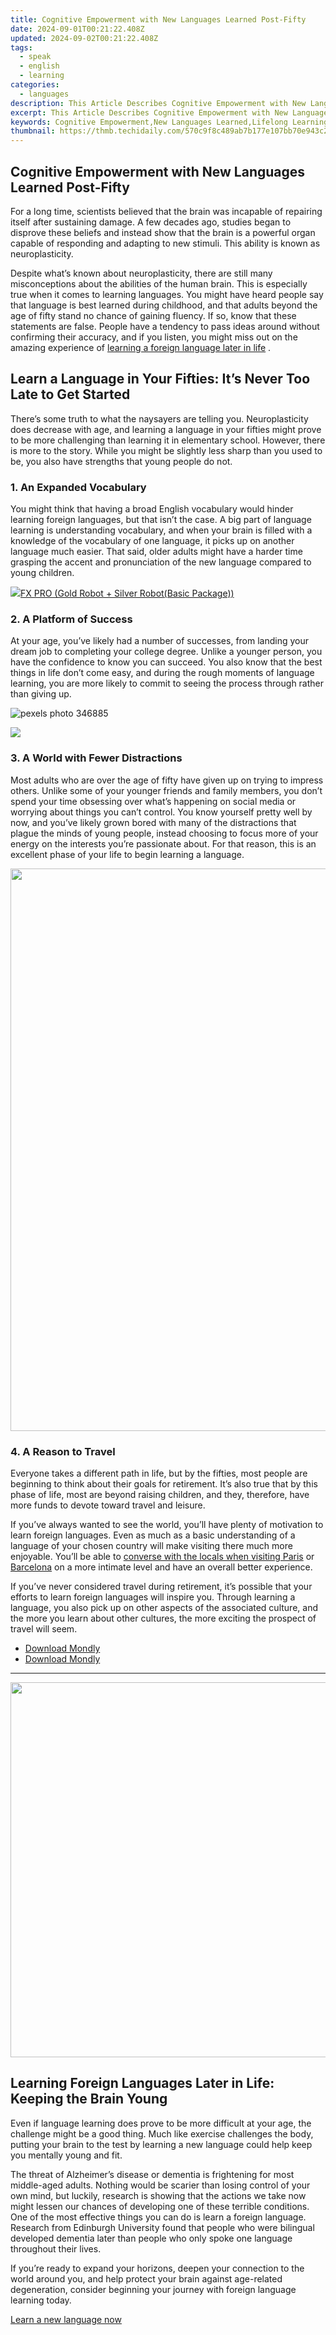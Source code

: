 ```yaml
---
title: Cognitive Empowerment with New Languages Learned Post-Fifty
date: 2024-09-01T00:21:22.408Z
updated: 2024-09-02T00:21:22.408Z
tags:
  - speak
  - english
  - learning
categories:
  - languages
description: This Article Describes Cognitive Empowerment with New Languages Learned Post-Fifty
excerpt: This Article Describes Cognitive Empowerment with New Languages Learned Post-Fifty
keywords: Cognitive Empowerment,New Languages Learned,Lifelong Learning Post-Fifty,Adult Language Education,Senior Linguistics and Cognition,Language Acquisition After 50,Multilingualism for Older Adults
thumbnail: https://thmb.techidaily.com/570c9f8c489ab7b177e107bb70e943c2e83376fe2ec5c74db5d76221f33fc6de.jpg
---
```


## Cognitive Empowerment with New Languages Learned Post-Fifty

 For a long time, scientists believed that the brain was incapable of repairing itself after sustaining damage. A few decades ago, studies began to disprove these beliefs and instead show that the brain is a powerful organ capable of responding and adapting to new stimuli. This ability is known as neuroplasticity.

 Despite what’s known about neuroplasticity, there are still many misconceptions about the abilities of the human brain. This is especially true when it comes to learning languages. You might have heard people say that language is best learned during childhood, and that adults beyond the age of fifty stand no chance of gaining fluency. If so, know that these statements are false. People have a tendency to pass ideas around without confirming their accuracy, and if you listen, you might miss out on the amazing experience of [learning a foreign language later in life](https://shop.mondly.com/affiliate.php?ACCOUNT=ATISTUDI&AFFILIATE=108875&PATH=https://www.mondly.com?AFFILIATE=108875) .

## **Learn a Language in Your Fifties: It’s Never Too Late to Get Started**

 There’s some truth to what the naysayers are telling you. Neuroplasticity does decrease with age, and learning a language in your fifties might prove to be more challenging than learning it in elementary school. However, there is more to the story. While you might be slightly less sharp than you used to be, you also have strengths that young people do not.

### **1\. An Expanded Vocabulary**

 You might think that having a broad English vocabulary would hinder learning foreign languages, but that isn’t the case. A big part of language learning is understanding vocabulary, and when your brain is filled with a knowledge of the vocabulary of one language, it picks up on another language much easier. That said, older adults might have a harder time grasping the accent and pronunciation of the new language compared to young children.

<!-- affiliate ads begin -->
<a href="https://secure.2checkout.com/order/checkout.php?PRODS=40085955&QTY=1&AFFILIATE=108875&CART=1"><img src="https://secure.avangate.com/images/merchant/f702defbc67edb455949f46babab0c18/products/2_logo9.png" border="0">FX PRO (Gold Robot + Silver Robot(Basic Package))</a>
<!-- affiliate ads end -->
### **2\. A Platform of Success**

 At your age, you’ve likely had a number of successes, from landing your dream job to completing your college degree. Unlike a younger person, you have the confidence to know you can succeed. You also know that the best things in life don’t come easy, and during the rough moments of language learning, you are more likely to commit to seeing the process through rather than giving up.

![pexels photo 346885](https://edge.mondly.com/blog/wp-content/uploads/2017/11/pexels-photo-346885.jpeg "4 Reasons Why You Should Learn A Language In Your Fifties (50S), Sixties (60S), Seventies (70S) &Amp; Beyond 2")

<!-- affiliate ads begin -->
<a href="https://store.movavi.com/affiliate.php?ACCOUNT=MOVAVI&AFFILIATE=108875&PATH=https%3A%2F%2Fwww.movavi.com%3FAFFILIATE%3D108875%26RESOURCE%3DBanner%2B728x90"><img src="https://mcusercontent.com/0885a03ded3d480dca9287f12/images/2e76fe6a-3010-1b37-7846-f34ff9c6b4ca.png" border="0"></a>
<!-- affiliate ads end -->
<!-- affiliate ads begin -->

<!-- affiliate ads end -->
### **3\. A World with Fewer Distractions**

 Most adults who are over the age of fifty have given up on trying to impress others. Unlike some of your younger friends and family members, you don’t spend your time obsessing over what’s happening on social media or worrying about things you can’t control. You know yourself pretty well by now, and you’ve likely grown bored with many of the distractions that plague the minds of young people, instead choosing to focus more of your energy on the interests you’re passionate about. For that reason, this is an excellent phase of your life to begin learning a language.

<!-- affiliate ads begin -->
<a href="https://tinyland.pxf.io/c/5597632/1793214/19135" target="_top" id="1793214"><img src="//a.impactradius-go.com/display-ad/19135-1793214" border="0" alt="" width="900" height="900"/></a><img height="0" width="0" src="https://imp.pxf.io/i/5597632/1793214/19135" style="position:absolute;visibility:hidden;" border="0" />
<!-- affiliate ads end -->
### **4\. A Reason to Travel**

 Everyone takes a different path in life, but by the fifties, most people are beginning to think about their goals for retirement. It’s also true that by this phase of life, most are beyond raising children, and they, therefore, have more funds to devote toward travel and leisure.

 If you’ve always wanted to see the world, you’ll have plenty of motivation to learn foreign languages. Even as much as a basic understanding of a language of your chosen country will make visiting there much more enjoyable. You’ll be able to [converse with the locals when visiting Paris](https://shop.mondly.com/affiliate.php?ACCOUNT=ATISTUDI&AFFILIATE=108875&PATH=https://www.mondly.com?AFFILIATE=108875) or [Barcelona](https://shop.mondly.com/affiliate.php?ACCOUNT=ATISTUDI&AFFILIATE=108875&PATH=https://www.mondly.com?AFFILIATE=108875)  on a more intimate level and have an overall better experience.

 If you’ve never considered travel during retirement, it’s possible that your efforts to learn foreign languages will inspire you. Through learning a language, you also pick up on other aspects of the associated culture, and the more you learn about other cultures, the more exciting the prospect of travel will seem.

* [Download Mondly](https://www.facebook.com/sharer/sharer.php?u=https%3A%2F%2Fwww.mondly.com%2Fblog%2F4-reasons-to-learn-languages-in-your-fifties-50s-60s-70s%2F&t=4+Reasons+Why+You+Should+Learn+a+Language+in+Your+Fifties+%2850s%29%2C+Sixties+%2860s%29%2C+Seventies+%2870s%29+%26+beyond "Share on Facebook")
* [Download Mondly](https://shop.mondly.com/affiliate.php?ACCOUNT=ATISTUDI&AFFILIATE=108875&PATH=https://www.mondly.com?AFFILIATE=108875)

---

<!-- affiliate ads begin -->
<a href="https://appsumo.8odi.net/c/5597632/2075461/7443" target="_top" id="2075461"><img src="//a.impactradius-go.com/display-ad/7443-2075461" border="0" alt="" width="1200" height="600"/></a><img height="0" width="0" src="https://appsumo.8odi.net/i/5597632/2075461/7443" style="position:absolute;visibility:hidden;" border="0" />
<!-- affiliate ads end -->
## **Learning Foreign Languages Later in Life: Keeping the Brain Young**

 Even if language learning does prove to be more difficult at your age, the challenge might be a good thing. Much like exercise challenges the body, putting your brain to the test by learning a new language could help keep you mentally young and fit.

 The threat of Alzheimer’s disease or dementia is frightening for most middle-aged adults. Nothing would be scarier than losing control of your own mind, but luckily, research is showing that the actions we take now might lessen our chances of developing one of these terrible conditions. One of the most effective things you can do is learn a foreign language. Research from Edinburgh University found that people who were bilingual developed dementia later than people who only spoke one language throughout their lives.

 If you’re ready to expand your horizons, deepen your connection to the world around you, and help protect your brain against age-related degeneration, consider beginning your journey with foreign language learning today.

[Learn a new language now](https://adjt.mondly.com/5ixfg4k?campaign=blog-post-id-777&fallback=https%3A%2F%2Fapp.mondly.com%3Futm%5Fmedium%3Dblog%5Fblog-post-id-777%26utm%5Fsource%3Dblog-post-id-777&redirect%5Fmacos=https%3A%2F%2Fapp.mondly.com%3Futm%5Fmedium%3Dblog%5Fblog-post-id-777%26utm%5Fsource%3Dblog-post-id-777&redirect%5Fandroid=https%3A%2F%2Fplay.google.com%2Fstore%2Fapps%2Fdetails%3Fid%3Dcom.atistudios.mondly.languages%3Futm%5Fmedium%3Dblog%5Fblog-post-id-777%26utm%5Fsource%3Dblog-post-id-777&redirect%5Fios=https%3A%2F%2Fapps.apple.com%2Fapp%2Fapple-store%2Fid987873536%3Fpt%3D78954800%26ct%3Dblog-post-id-777%26mt%3D8 "Learn a new language now")

<ins class="adsbygoogle"
     style="display:block"
     data-ad-format="autorelaxed"
     data-ad-client="ca-pub-7571918770474297"
     data-ad-slot="1223367746"></ins>



<ins class="adsbygoogle"
     style="display:block"
     data-ad-client="ca-pub-7571918770474297"
     data-ad-slot="8358498916"
     data-ad-format="auto"
     data-full-width-responsive="true"></ins>






